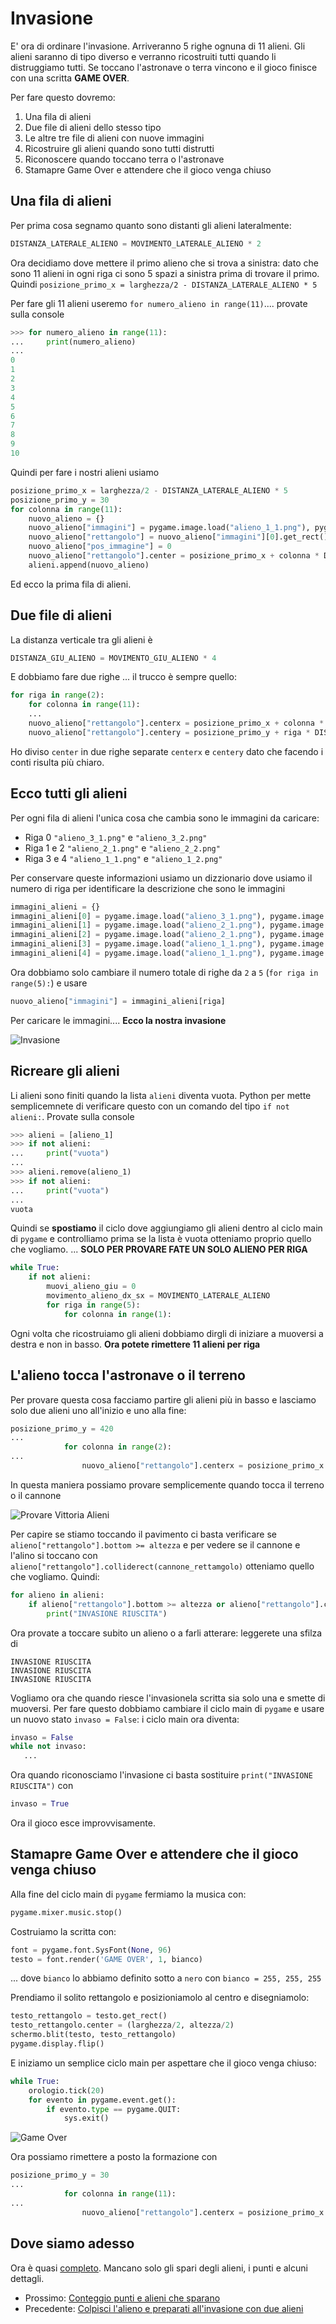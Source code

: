# Invasione

E' ora di ordinare l'invasione. Arriveranno 5 righe ognuna di 11 alieni. Gli alieni saranno di tipo diverso e verranno 
ricostruiti tutti quando li distruggiamo tutti. Se toccano l'astronave o terra vincono e il gioco finisce con una 
scritta **GAME OVER**.

Per fare questo dovremo:

1. Una fila di alieni
2. Due file di alieni dello stesso tipo
3. Le altre tre file di alieni con nuove immagini
4. Ricostruire gli alieni quando sono tutti distrutti
5. Riconoscere quando toccano terra o l'astronave
6. Stamapre Game Over e attendere che il gioco venga chiuso

## Una fila di alieni

Per prima cosa segnamo quanto sono distanti gli alieni lateralmente:

```python
DISTANZA_LATERALE_ALIENO = MOVIMENTO_LATERALE_ALIENO * 2
```

Ora decidiamo dove mettere il primo alieno che si trova a sinistra: dato che sono 11 alieni in ogni riga ci sono 5 spazi
a sinistra prima di trovare il primo. Quindi `posizione_primo_x = larghezza/2 - DISTANZA_LATERALE_ALIENO * 5`

Per fare gli 11 alieni useremo `for numero_alieno in range(11)`.... provate sulla console

```python
>>> for numero_alieno in range(11):
...     print(numero_alieno)
... 
0
1
2
3
4
5
6
7
8
9
10
```

Quindi per fare i nostri alieni usiamo

```python
posizione_primo_x = larghezza/2 - DISTANZA_LATERALE_ALIENO * 5
posizione_primo_y = 30
for colonna in range(11):
    nuovo_alieno = {}
    nuovo_alieno["immagini"] = pygame.image.load("alieno_1_1.png"), pygame.image.load("alieno_1_2.png")
    nuovo_alieno["rettangolo"] = nuovo_alieno["immagini"][0].get_rect()
    nuovo_alieno["pos_immagine"] = 0
    nuovo_alieno["rettangolo"].center = posizione_primo_x + colonna * DISTANZA_LATERALE_ALIENO, posizione_primo_y
    alieni.append(nuovo_alieno)
```

Ed ecco la prima fila di alieni.

## Due file di alieni

La distanza verticale tra gli alieni è

```python
DISTANZA_GIU_ALIENO = MOVIMENTO_GIU_ALIENO * 4
```

E dobbiamo fare due righe ... il trucco è sempre quello:

```python
for riga in range(2):
    for colonna in range(11):
    ...
    nuovo_alieno["rettangolo"].centerx = posizione_primo_x + colonna * DISTANZA_LATERALE_ALIENO
    nuovo_alieno["rettangolo"].centery = posizione_primo_y + riga * DISTANZA_GIU_ALIENO
```

Ho diviso `center` in due righe separate `centerx` e `centery` dato che facendo i conti risulta più chiaro.

## Ecco tutti gli alieni

Per ogni fila di alieni l'unica cosa che cambia sono le immagini da caricare:

* Riga 0 `"alieno_3_1.png"` e `"alieno_3_2.png"`
* Riga 1 e 2 `"alieno_2_1.png"` e `"alieno_2_2.png"`
* Riga 3 e 4 `"alieno_1_1.png"` e `"alieno_1_2.png"`

Per conservare queste informazioni usiamo un dizzionario dove usiamo il numero di riga per identificare la descrizione
che sono le immagini

```python
immagini_alieni = {}
immagini_alieni[0] = pygame.image.load("alieno_3_1.png"), pygame.image.load("alieno_3_2.png")
immagini_alieni[1] = pygame.image.load("alieno_2_1.png"), pygame.image.load("alieno_2_2.png")
immagini_alieni[2] = pygame.image.load("alieno_2_1.png"), pygame.image.load("alieno_2_2.png")
immagini_alieni[3] = pygame.image.load("alieno_1_1.png"), pygame.image.load("alieno_1_2.png")
immagini_alieni[4] = pygame.image.load("alieno_1_1.png"), pygame.image.load("alieno_1_2.png")
```

Ora dobbiamo solo cambiare il numero totale di righe da `2` a `5` (`for riga in range(5):`) e usare
 
```python
nuovo_alieno["immagini"] = immagini_alieni[riga]
```

Per caricare le immagini.... **Ecco la nostra invasione**

![Invasione](invasione.png)

## Ricreare gli alieni

Li alieni sono finiti quando la lista `alieni` diventa vuota. Python per mette semplicemnete di verificare questo con un 
comando del tipo `if not alieni:`. Provate sulla console

```python
>>> alieni = [alieno_1]
>>> if not alieni:
...     print("vuota")
... 
>>> alieni.remove(alieno_1)
>>> if not alieni:
...     print("vuota")
... 
vuota
```

Quindi se **spostiamo** il ciclo dove aggiungiamo gli alieni dentro al ciclo main di `pygame` e controlliamo prima se
la lista è vuota otteniamo proprio quello che vogliamo. ... **SOLO PER PROVARE FATE UN SOLO ALIENO PER RIGA**

```python
while True:
    if not alieni:
        muovi_alieno_giu = 0
        movimento_alieno_dx_sx = MOVIMENTO_LATERALE_ALIENO
        for riga in range(5):
            for colonna in range(1):
```

Ogni volta che ricostruiamo gli alieni dobbiamo dirgli di iniziare a muoversi a destra e non in basso. **Ora potete 
rimettere 11 alieni per riga**

## L'alieno tocca l'astronave o il terreno

Per provare questa cosa facciamo partire gli alieni più in basso e lasciamo solo due alieni uno all'inizio e uno alla 
fine:

```python
posizione_primo_y = 420
...
            for colonna in range(2):
...
                nuovo_alieno["rettangolo"].centerx = posizione_primo_x + colonna * DISTANZA_LATERALE_ALIENO * 10
```

In questa maniera possiamo provare semplicemente quando tocca il terreno o il cannone

![Provare Vittoria Alieni](due_colonne.png)

Per capire se stiamo toccando il pavimento ci basta verificare se `alieno["rettangolo"].bottom >= altezza` e per
vedere se il cannone e l'alino si toccano con `alieno["rettangolo"].colliderect(cannone_rettamgolo)` otteniamo quello 
che vogliamo. Quindi:

```python
for alieno in alieni:
    if alieno["rettangolo"].bottom >= altezza or alieno["rettangolo"].colliderect(cannone_rettamgolo):
        print("INVASIONE RIUSCITA")
```

Ora provate a toccare subito un alieno o a farli atterare: leggerete una sfilza di 

```
INVASIONE RIUSCITA
INVASIONE RIUSCITA
INVASIONE RIUSCITA
```

Vogliamo ora che quando riesce l'invasionela scritta sia solo una e smette di muoversi. Per fare questo dobbiamo 
cambiare il ciclo main di `pygame` e usare un nuovo stato `invaso = False`: i ciclo main ora diventa:

```python
invaso = False
while not invaso:
   ...
```

Ora quando riconosciamo l'invasione ci basta sostituire `print("INVASIONE RIUSCITA")` con

```python
invaso = True
```

Ora il gioco esce improvvisamente.

## Stamapre Game Over e attendere che il gioco venga chiuso

Alla fine del ciclo main di `pygame` fermiamo la musica con:

```python
pygame.mixer.music.stop()
```

Costruiamo la scritta con:

```python
font = pygame.font.SysFont(None, 96)
testo = font.render('GAME OVER', 1, bianco)
```

... dove `bianco` lo abbiamo definito sotto a `nero` con `bianco = 255, 255, 255`

Prendiamo il solito rettangolo e posizioniamolo al centro e disegniamolo:

```python
testo_rettangolo = testo.get_rect()
testo_rettangolo.center = (larghezza/2, altezza/2)
schermo.blit(testo, testo_rettangolo)
pygame.display.flip()
```

E iniziamo un semplice ciclo main per aspettare che il gioco venga chiuso:

```python
while True:
    orologio.tick(20)
    for evento in pygame.event.get():
        if evento.type == pygame.QUIT:
            sys.exit()
```

![Game Over](gameover.png)

Ora possiamo rimettere a posto la formazione con

```python
posizione_primo_y = 30
...
            for colonna in range(11):
...
                nuovo_alieno["rettangolo"].centerx = posizione_primo_x + colonna * DISTANZA_LATERALE_ALIENO
```


## Dove siamo adesso

Ora è quasi [completo](src/invasione.py). Mancano solo gli spari degli alieni, i punti e alcuni dettagli.

* Prossimo: [Conteggio punti e alieni che sparano](punti_spari.md)
* Precedente: [Colpisci l'alieno e preparati all'invasione con due alieni](alieno_colpito.md)